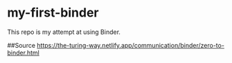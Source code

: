 # my-first-binder

This repo is my attempt at using Binder.

##Source
https://the-turing-way.netlify.app/communication/binder/zero-to-binder.html
